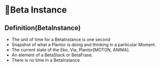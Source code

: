 # 🔷<beta>Beta Instance</beta>

## Definition(BetaInstance)

- The unit of time for a BetaInstance is one second
- Snapshot of what a Plantor is doing and thinking in a particular Moment.
- The current state of the Eko, Via, Plantor[MOTON, ANIMA].
- An element of a BetaStack or BetaFrase.
- There is no time in a BetaInstance
